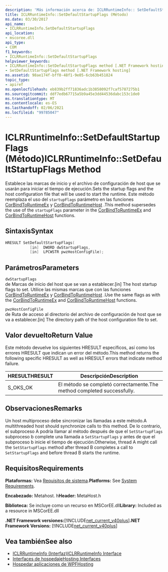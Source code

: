 ```yaml
---
description: 'Más información acerca de: ICLRRuntimeInfo:: SetDefaultStartupFlags ((método)'
title: ICLRRuntimeInfo::SetDefaultStartupFlags (Método)
ms.date: 03/30/2017
api_name:
- ICLRRuntimeInfo.SetDefaultStartupFlags
api_location:
- mscoree.dll
api_type:
- COM
f1_keywords:
- ICLRRuntimeInfo::SetDefaultStartupFlags
helpviewer_keywords:
- ICLRRuntimeInfo::SetDefaultStartupFlags method [.NET Framework hosting]
- SetDefaultStartupFlags method [.NET Framework hosting]
ms.assetid: 98ae174f-bff0-48f1-9e05-6cb63b451824
topic_type:
- apiref
ms.openlocfilehash: eb839b2ff71836adc1b3858092f7caf5787275b1
ms.sourcegitcommit: ddf7edb67715a5b9a45e3dd44536dabc153c1de0
ms.translationtype: MT
ms.contentlocale: es-ES
ms.lasthandoff: 02/06/2021
ms.locfileid: "99785047"
---
```

# <a name="iclrruntimeinfosetdefaultstartupflags-method"></a><span data-ttu-id="f29b3-103">ICLRRuntimeInfo::SetDefaultStartupFlags (Método)</span><span class="sxs-lookup"><span data-stu-id="f29b3-103">ICLRRuntimeInfo::SetDefaultStartupFlags Method</span></span>

<span data-ttu-id="f29b3-104">Establece las marcas de inicio y el archivo de configuración de host que se usarán para iniciar el tiempo de ejecución.</span><span class="sxs-lookup"><span data-stu-id="f29b3-104">Sets the startup flags and the host configuration file that will be used to start the runtime.</span></span> <span data-ttu-id="f29b3-105">Este método reemplaza el uso del `startupFlags` parámetro en las funciones [CorBindToRuntimeEx](corbindtoruntimeex-function.md) y [CorBindToRuntimeHost](corbindtoruntimehost-function.md) .</span><span class="sxs-lookup"><span data-stu-id="f29b3-105">This method supersedes the use of the `startupFlags` parameter in the [CorBindToRuntimeEx](corbindtoruntimeex-function.md) and [CorBindToRuntimeHost](corbindtoruntimehost-function.md) functions.</span></span>  
  
## <a name="syntax"></a><span data-ttu-id="f29b3-106">Sintaxis</span><span class="sxs-lookup"><span data-stu-id="f29b3-106">Syntax</span></span>  
  
```cpp  
HRESULT SetDefaultStartupFlags(  
           [in]  DWORD dwStartupFlags,  
           [in]  LPCWSTR pwzHostConfigFile);  
```  
  
## <a name="parameters"></a><span data-ttu-id="f29b3-107">Parámetros</span><span class="sxs-lookup"><span data-stu-id="f29b3-107">Parameters</span></span>  

 `dwStartupFlags`  
 <span data-ttu-id="f29b3-108">de Marcas de inicio del host que se van a establecer.</span><span class="sxs-lookup"><span data-stu-id="f29b3-108">[in] The host startup flags to set.</span></span> <span data-ttu-id="f29b3-109">Utilice las mismas marcas que con las funciones [CorBindToRuntimeEx](corbindtoruntimeex-function.md) y [CorBindToRuntimeHost](corbindtoruntimehost-function.md) .</span><span class="sxs-lookup"><span data-stu-id="f29b3-109">Use the same flags as with the [CorBindToRuntimeEx](corbindtoruntimeex-function.md) and [CorBindToRuntimeHost](corbindtoruntimehost-function.md) functions.</span></span>  
  
 `pwzHostConfigFile`  
 <span data-ttu-id="f29b3-110">de Ruta de acceso al directorio del archivo de configuración de host que se va a establecer.</span><span class="sxs-lookup"><span data-stu-id="f29b3-110">[in] The directory path of the host configuration file to set.</span></span>  
  
## <a name="return-value"></a><span data-ttu-id="f29b3-111">Valor devuelto</span><span class="sxs-lookup"><span data-stu-id="f29b3-111">Return Value</span></span>  

 <span data-ttu-id="f29b3-112">Este método devuelve los siguientes HRESULT específicos, así como los errores HRESULT que indican un error del método.</span><span class="sxs-lookup"><span data-stu-id="f29b3-112">This method returns the following specific HRESULT as well as HRESULT errors that indicate method failure.</span></span>  
  
|<span data-ttu-id="f29b3-113">HRESULT</span><span class="sxs-lookup"><span data-stu-id="f29b3-113">HRESULT</span></span>|<span data-ttu-id="f29b3-114">Descripción</span><span class="sxs-lookup"><span data-stu-id="f29b3-114">Description</span></span>|  
|-------------|-----------------|  
|<span data-ttu-id="f29b3-115">S_OK</span><span class="sxs-lookup"><span data-stu-id="f29b3-115">S_OK</span></span>|<span data-ttu-id="f29b3-116">El método se completó correctamente.</span><span class="sxs-lookup"><span data-stu-id="f29b3-116">The method completed successfully.</span></span>|  
  
## <a name="remarks"></a><span data-ttu-id="f29b3-117">Observaciones</span><span class="sxs-lookup"><span data-stu-id="f29b3-117">Remarks</span></span>  

 <span data-ttu-id="f29b3-118">Un host multiproceso debe sincronizar las llamadas a este método.</span><span class="sxs-lookup"><span data-stu-id="f29b3-118">A multithreaded host should synchronize calls to this method.</span></span> <span data-ttu-id="f29b3-119">De lo contrario, el subproceso A podría llamar al método después de que el `SetStartupFlags` subproceso b complete una llamada a `SetStartupFlags` y antes de que el subproceso b inicie el tiempo de ejecución.</span><span class="sxs-lookup"><span data-stu-id="f29b3-119">Otherwise, thread A might call the `SetStartupFlags` method after thread B completes a call to `SetStartupFlags` and before thread B starts the runtime.</span></span>  
  
## <a name="requirements"></a><span data-ttu-id="f29b3-120">Requisitos</span><span class="sxs-lookup"><span data-stu-id="f29b3-120">Requirements</span></span>  

 <span data-ttu-id="f29b3-121">**Plataformas:** Vea [Requisitos de sistema](../../get-started/system-requirements.md).</span><span class="sxs-lookup"><span data-stu-id="f29b3-121">**Platforms:** See [System Requirements](../../get-started/system-requirements.md).</span></span>  
  
 <span data-ttu-id="f29b3-122">**Encabezado:** Metahost. h</span><span class="sxs-lookup"><span data-stu-id="f29b3-122">**Header:** MetaHost.h</span></span>  
  
 <span data-ttu-id="f29b3-123">**Biblioteca:** Se incluye como un recurso en MSCorEE.dll</span><span class="sxs-lookup"><span data-stu-id="f29b3-123">**Library:** Included as a resource in MSCorEE.dll</span></span>  
  
 <span data-ttu-id="f29b3-124">**.NET Framework versiones:**[!INCLUDE[net_current_v40plus](../../../../includes/net-current-v40plus-md.md)]</span><span class="sxs-lookup"><span data-stu-id="f29b3-124">**.NET Framework Versions:** [!INCLUDE[net_current_v40plus](../../../../includes/net-current-v40plus-md.md)]</span></span>  
  
## <a name="see-also"></a><span data-ttu-id="f29b3-125">Vea también</span><span class="sxs-lookup"><span data-stu-id="f29b3-125">See also</span></span>

- [<span data-ttu-id="f29b3-126">ICLRRuntimeInfo (Interfaz)</span><span class="sxs-lookup"><span data-stu-id="f29b3-126">ICLRRuntimeInfo Interface</span></span>](iclrruntimeinfo-interface.md)
- [<span data-ttu-id="f29b3-127">Interfaces de hospedaje</span><span class="sxs-lookup"><span data-stu-id="f29b3-127">Hosting Interfaces</span></span>](hosting-interfaces.md)
- [<span data-ttu-id="f29b3-128">Hospedar aplicaciones de WPF</span><span class="sxs-lookup"><span data-stu-id="f29b3-128">Hosting</span></span>](index.md)
